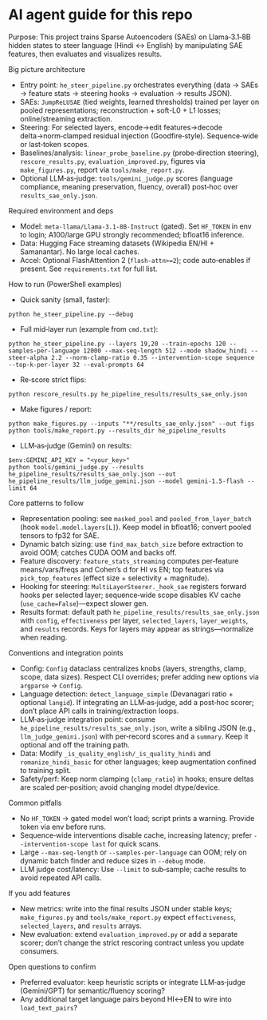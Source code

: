 # AI agent guide for this repo

Purpose: This project trains Sparse Autoencoders (SAEs) on Llama‑3.1‑8B hidden states to steer language (Hindi ↔ English) by manipulating SAE features, then evaluates and visualizes results.

Big picture architecture
- Entry point: `he_steer_pipeline.py` orchestrates everything (data → SAEs → feature stats → steering hooks → evaluation → results JSON).
- SAEs: `JumpReLUSAE` (tied weights, learned thresholds) trained per layer on pooled representations; reconstruction + soft-L0 + L1 losses; online/streaming extraction.
- Steering: For selected layers, encode→edit features→decode delta→norm‑clamped residual injection (Goodfire‑style). Sequence‑wide or last‑token scopes.
- Baselines/analysis: `linear_probe_baseline.py` (probe‑direction steering), `rescore_results.py`, `evaluation_improved.py`, figures via `make_figures.py`, report via `tools/make_report.py`.
 - Optional LLM‑as‑judge: `tools/gemini_judge.py` scores (language compliance, meaning preservation, fluency, overall) post‑hoc over `results_sae_only.json`.

Required environment and deps
- Model: `meta-llama/Llama-3.1-8B-Instruct` (gated). Set `HF_TOKEN` in env to login; A100/large GPU strongly recommended; bfloat16 inference.
- Data: Hugging Face streaming datasets (Wikipedia EN/HI + Samanantar). No large local caches.
- Accel: Optional FlashAttention 2 (`flash-attn>=2`); code auto‑enables if present. See `requirements.txt` for full list.

How to run (PowerShell examples)
- Quick sanity (small, faster):
```pwsh
python he_steer_pipeline.py --debug
```
- Full mid‑layer run (example from `cmd.txt`):
```pwsh
python he_steer_pipeline.py --layers 19,20 --train-epochs 120 --samples-per-language 12000 --max-seq-length 512 --mode shadow_hindi --steer-alpha 2.2 --norm-clamp-ratio 0.35 --intervention-scope sequence --top-k-per-layer 32 --eval-prompts 64
```
- Re‑score strict flips:
```pwsh
python rescore_results.py he_pipeline_results/results_sae_only.json
```
- Make figures / report:
```pwsh
python make_figures.py --inputs "**/results_sae_only.json" --out figs
python tools/make_report.py --results_dir he_pipeline_results
```
 - LLM‑as‑judge (Gemini) on results:
```pwsh
$env:GEMINI_API_KEY = "<your_key>"
python tools/gemini_judge.py --results he_pipeline_results/results_sae_only.json --out he_pipeline_results/llm_judge_gemini.json --model gemini-1.5-flash --limit 64
```

Core patterns to follow
- Representation pooling: see `masked_pool` and `pooled_from_layer_batch` (hook `model.model.layers[L]`). Keep model in bfloat16; convert pooled tensors to fp32 for SAE.
- Dynamic batch sizing: use `find_max_batch_size` before extraction to avoid OOM; catches CUDA OOM and backs off.
- Feature discovery: `feature_stats_streaming` computes per‑feature means/vars/freqs and Cohen’s d for HI vs EN; top features via `pick_top_features` (effect size + selectivity + magnitude).
- Hooking for steering: `MultiLayerSteerer._hook_sae` registers forward hooks per selected layer; sequence‑wide scope disables KV cache (`use_cache=False`)—expect slower gen.
- Results format: default path `he_pipeline_results/results_sae_only.json` with `config`, `effectiveness` per layer, `selected_layers`, `layer_weights`, and `results` records. Keys for layers may appear as strings—normalize when reading.

Conventions and integration points
- Config: `Config` dataclass centralizes knobs (layers, strengths, clamp, scope, data sizes). Respect CLI overrides; prefer adding new options via `argparse` → `Config`.
- Language detection: `detect_language_simple` (Devanagari ratio + optional `langid`). If integrating an LLM‑as‑judge, add a post‑hoc scorer; don’t place API calls in training/extraction loops.
 - LLM‑as‑judge integration point: consume `he_pipeline_results/results_sae_only.json`, write a sibling JSON (e.g., `llm_judge_gemini.json`) with per‑record scores and a `summary`. Keep it optional and off the training path.
- Data: Modify `_is_quality_english/_is_quality_hindi` and `romanize_hindi_basic` for other languages; keep augmentation confined to training split.
- Safety/perf: Keep norm clamping (`clamp_ratio`) in hooks; ensure deltas are scaled per‑position; avoid changing model dtype/device.

Common pitfalls
- No `HF_TOKEN` → gated model won’t load; script prints a warning. Provide token via env before runs.
- Sequence‑wide interventions disable cache, increasing latency; prefer `--intervention-scope last` for quick scans.
- Large `--max-seq-length` or `--samples-per-language` can OOM; rely on dynamic batch finder and reduce sizes in `--debug` mode.
 - LLM judge cost/latency: Use `--limit` to sub‑sample; cache results to avoid repeated API calls.

If you add features
- New metrics: write into the final results JSON under stable keys; `make_figures.py` and `tools/make_report.py` expect `effectiveness`, `selected_layers`, and `results` arrays.
- New evaluation: extend `evaluation_improved.py` or add a separate scorer; don’t change the strict rescoring contract unless you update consumers.

Open questions to confirm
- Preferred evaluator: keep heuristic scripts or integrate LLM‑as‑judge (Gemini/GPT) for semantic/fluency scoring?
- Any additional target language pairs beyond HI↔EN to wire into `load_text_pairs`?
